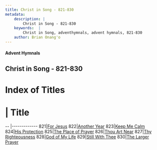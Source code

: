 ```yaml
---
title: Christ in Song - 821-830
metadata:
    description: |
        Christ in Song - 821-830
    keywords:  |
        Christ in Song, adventhymnals, advent hymnals, 821-830
    author: Brian Onang'o
---
```


#### Advent Hymnals
## Christ in Song - 821-830

# Index of Titles
# | Title                        
-- |-------------
821|[For Jesus](/christ-in-song/801-900/821-830/For-Jesus)
822|[Another Year](/christ-in-song/801-900/821-830/Another-Year)
823|[Keep Me Calm](/christ-in-song/801-900/821-830/Keep-Me-Calm)
824|[His Protection](/christ-in-song/801-900/821-830/His-Protection)
825|[The Place of Prayer](/christ-in-song/801-900/821-830/The-Place-of-Prayer)
826|[Thou Art Near](/christ-in-song/801-900/821-830/Thou-Art-Near)
827|[Thy Righteousness](/christ-in-song/801-900/821-830/Thy-Righteousness)
828|[God of My Life](/christ-in-song/801-900/821-830/God-of-My-Life)
829|[Still With Thee](/christ-in-song/801-900/821-830/Still-With-Thee)
830|[The Larger Prayer](/christ-in-song/801-900/821-830/The-Larger-Prayer)